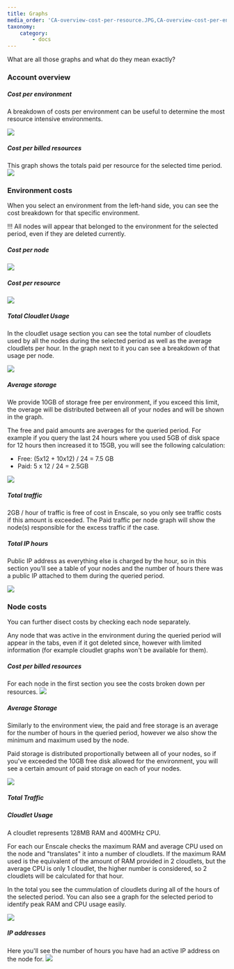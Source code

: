 ```yaml
---
title: Graphs
media_order: 'CA-overview-cost-per-resource.JPG,CA-overview-cost-per-env.JPG,CA-env-cost-per-node.JPG,CA-env-cost-per-resource.JPG,CA-env-cloudlet-usage.JPG,CA-env-IP-hours.JPG,CA-env-disk.JPG,CA-node-summary.JPG,CA-node-stroage.JPG,CA-Node-IP.JPG,CA-node-cloudlet.JPG'
taxonomy:
    category:
        - docs
---
```


What are all those graphs and what do they mean exactly?

### Account overview

##### Cost per environment

A breakdown of costs per environment can be useful to determine the most resource intensive environments.

![](CA-overview-cost-per-env.JPG)
##### Cost per billed resources

This graph shows the totals paid per resource for the selected time period.
![](CA-overview-cost-per-resource.JPG)

### Environment costs

When you select an environment from the left-hand side, you can see the cost breakdown for that specific environment.

!!! All nodes will appear that belonged to the environment for the selected period, even if they are deleted currently.

##### Cost per node
![](CA-env-cost-per-node.JPG)

##### Cost per resource

![](CA-env-cost-per-resource.JPG)

##### Total Cloudlet Usage

In the cloudlet usage section you can see the total number of cloudlets used by all the nodes during the selected period as well as the average cloudlets per hour. In the graph next to it you can see a breakdown of that usage per node.

![](CA-env-cloudlet-usage.JPG)

##### Average storage

We provide 10GB of storage free per environment, if you exceed this limit, the overage will be distributed between all of your nodes and will be shown in the graph. 

The free and paid amounts are averages for the queried period. For example if you query the last 24 hours where you used 5GB of disk space for 12 hours then increased it to 15GB, you will see the following calculation: 

* Free: (5x12 + 10x12) / 24 = 7.5 GB
* Paid: 5 x 12 / 24 = 2.5GB

![](CA-env-disk.JPG)

##### Total traffic

2GB / hour of traffic is free of cost in Enscale, so you only see traffic costs if this amount is exceeded. The Paid traffic per node graph will show the node(s) responsible for the excess traffic if the case.

##### Total IP hours

Public IP address as everything else is charged by the hour, so in this section you'll see a table of your nodes and the number of hours there was a public IP attached to them during the queried period.

![](CA-env-IP-hours.JPG)

### Node costs

You can further disect costs by checking each node separately. 

Any node that was active in the environment during the queried period will appear in the tabs, even if it got deleted since, however with limited information (for example cloudlet graphs won't be available for them).

##### Cost per billed resources

For each node in the first section you see the costs broken down per resources.
![](CA-node-summary.JPG)

##### Average Storage

Similarly to the environment view, the paid and free storage is an average for the number of hours in the queried period, however we also show the minimum and maximum used by the node.

Paid storage is distributed proportionally between all of your nodes, so if you've exceeded the 10GB free disk allowed for the environment, you will see a certain amount of paid storage on each of your nodes. 

![](CA-node-stroage.JPG)

##### Total Traffic



##### Cloudlet Usage
A cloudlet represents 128MB RAM and 400MHz CPU.

For each our Enscale checks the maximum RAM and average CPU used on the node and "translates" it into a number of cloudlets. If the maximum RAM used is the equivalent of the amount of RAM provided in 2 cloudlets, but the average CPU is only 1 cloudlet, the higher number is considered, so 2 cloudlets will be calculated for that hour.

In the total you see the cummulation of cloudlets during all of the hours of the selected period. You can also see a graph for the selected period to identify peak RAM and CPU usage easily.

![](CA-node-cloudlet.JPG)

##### IP addresses

Here you'll see the number of hours you have had an active IP address on the node for.
![](CA-Node-IP.JPG)

